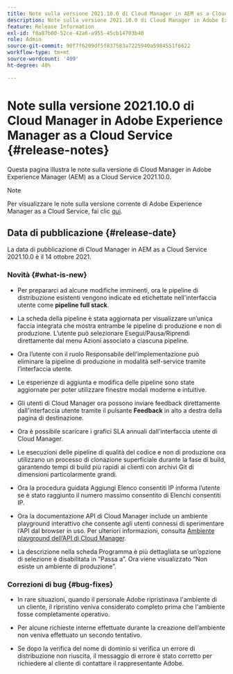 ```yaml
---
title: Note sulla versione 2021.10.0 di Cloud Manager in AEM as a Cloud Service
description: Note sulla versione 2021.10.0 di Cloud Manager in Adobe Experience Manager (AEM as a Cloud Service)
feature: Release Information
exl-id: f8a87b00-52ce-42a6-a955-45cb14703b40
role: Admin
source-git-commit: 90f7f6209df5f837583a7225940a5984551f6622
workflow-type: tm+mt
source-wordcount: '409'
ht-degree: 40%

---
```


# Note sulla versione 2021.10.0 di Cloud Manager in Adobe Experience Manager as a Cloud Service {#release-notes}

Questa pagina illustra le note sulla versione di Cloud Manager in Adobe Experience Manager (AEM) as a Cloud Service 2021.10.0.

>[!NOTE]
>Per visualizzare le note sulla versione corrente di Adobe Experience Manager as a Cloud Service, fai clic [qui](https://experienceleague.adobe.com/docs/experience-manager-cloud-service/content/release-notes/release-notes/release-notes-current.html?lang=it).

## Data di pubblicazione {#release-date}

La data di pubblicazione di Cloud Manager in AEM as a Cloud Service 2021.10.0 è il 14 ottobre 2021.


### Novità {#what-is-new}

* Per prepararci ad alcune modifiche imminenti, ora le pipeline di distribuzione esistenti vengono indicate ed etichettate nell&#39;interfaccia utente come **pipeline full stack**.

* La scheda della pipeline è stata aggiornata per visualizzare un’unica faccia integrata che mostra entrambe le pipeline di produzione e non di produzione. L’utente può selezionare Esegui/Pausa/Riprendi direttamente dal menu Azioni associato a ciascuna pipeline.

* Ora l’utente con il ruolo Responsabile dell’implementazione può eliminare la pipeline di produzione in modalità self-service tramite l’interfaccia utente.

* Le esperienze di aggiunta e modifica delle pipeline sono state aggiornate per poter utilizzare finestre modali moderne e intuitive.

* Gli utenti di Cloud Manager ora possono inviare feedback direttamente dall&#39;interfaccia utente tramite il pulsante **Feedback** in alto a destra della pagina di destinazione.

* Ora è possibile scaricare i grafici SLA annuali dall’interfaccia utente di Cloud Manager.

* Le esecuzioni delle pipeline di qualità del codice e non di produzione ora utilizzano un processo di clonazione superficiale durante la fase di build, garantendo tempi di build più rapidi ai clienti con archivi Git di dimensioni particolarmente grandi.

* Ora la procedura guidata Aggiungi Elenco consentiti IP informa l’utente se è stato raggiunto il numero massimo consentito di Elenchi consentiti IP.

* Ora la documentazione API di Cloud Manager include un ambiente playground interattivo che consente agli utenti connessi di sperimentare l’API dal browser in uso. Per ulteriori informazioni, consulta [Ambiente playground dell’API di Cloud Manager](https://developer.adobe.com/experience-cloud/cloud-manager/reference/playground/).

* La descrizione nella scheda Programma è più dettagliata se un’opzione di selezione è disabilitata in “Passa a”. Ora viene visualizzato “Non esiste un ambiente di produzione”.

### Correzioni di bug {#bug-fixes}

* In rare situazioni, quando il personale Adobe ripristinava l&#39;ambiente di un cliente, il ripristino veniva considerato completo prima che l&#39;ambiente fosse completamente operativo.

* Per alcune richieste interne effettuate durante la creazione dell’ambiente non veniva effettuato un secondo tentativo.

* Se dopo la verifica del nome di dominio si verifica un errore di distribuzione non riuscita, il messaggio di errore è stato corretto per richiedere al cliente di contattare il rappresentante Adobe.
